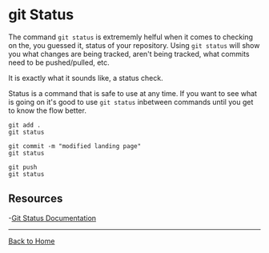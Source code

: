 # git Status
The command `git status` is extrememly helful when it comes to checking on the, you guessed it, status of your repository. 
Using `git status` will show you what changes are being tracked, aren't being tracked, what commits need to be pushed/pulled, etc.

It is exactly what it sounds like, a status check.

Status is a command that is safe to use at any time.
If you want to see what is going on it's good to use `git status` inbetween commands until you get to know the flow better.

```
git add .
git status

git commit -m "modified landing page"
git status

git push
git status
```

## Resources
-[Git Status Documentation](https://git-scm.com/docs/git-status)

---
[Back to Home](../Readme.md)


